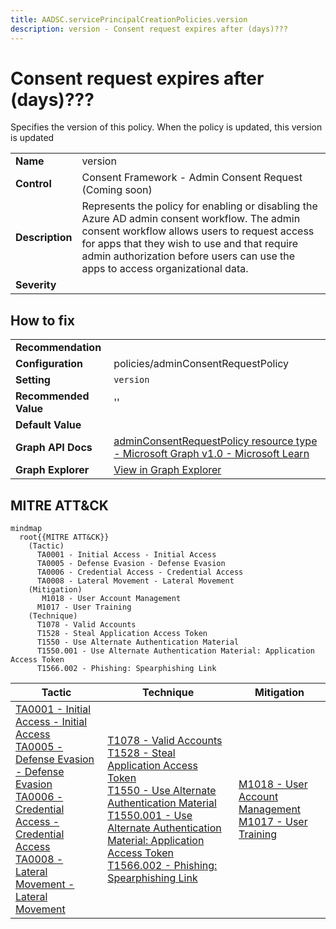 ```yaml
---
title: AADSC.servicePrincipalCreationPolicies.version
description: version - Consent request expires after (days)???
---
```


# Consent request expires after (days)???

Specifies the version of this policy. When the policy is updated, this version is updated

| | |
|-|-|
| **Name** | version |
| **Control** | Consent Framework - Admin Consent Request (Coming soon) |
| **Description** | Represents the policy for enabling or disabling the Azure AD admin consent workflow. The admin consent workflow allows users to request access for apps that they wish to use and that require admin authorization before users can use the apps to access organizational data.  |
| **Severity** |  |

## How to fix
| | |
|-|-|
| **Recommendation** |  |
| **Configuration** | policies/adminConsentRequestPolicy |
| **Setting** | `version` |
| **Recommended Value** | '' |
| **Default Value** |  |
| **Graph API Docs** | [adminConsentRequestPolicy resource type - Microsoft Graph v1.0 - Microsoft Learn](https://learn.microsoft.com/en-us/graph/api/resources/adminconsentrequestpolicy) |
| **Graph Explorer** | [View in Graph Explorer](https://developer.microsoft.com/en-us/graph/graph-explorer?request=policies/adminConsentRequestPolicy&method=GET&version=beta&GraphUrl=https://graph.microsoft.com) |


## MITRE ATT&CK

```mermaid
mindmap
  root{{MITRE ATT&CK}}
    (Tactic)
      TA0001 - Initial Access - Initial Access
      TA0005 - Defense Evasion - Defense Evasion
      TA0006 - Credential Access - Credential Access
      TA0008 - Lateral Movement - Lateral Movement
    (Mitigation)
       M1018 - User Account Management
      M1017 - User Training
    (Technique)
      T1078 - Valid Accounts
      T1528 - Steal Application Access Token
      T1550 - Use Alternate Authentication Material
      T1550.001 - Use Alternate Authentication Material: Application Access Token
      T1566.002 - Phishing: Spearphishing Link
```
|Tactic|Technique|Mitigation|
|---|---|---|
|[TA0001 - Initial Access - Initial Access](https://attack.mitre.org/tactics/TA0001)<br/>[TA0005 - Defense Evasion - Defense Evasion](https://attack.mitre.org/tactics/TA0005)<br/>[TA0006 - Credential Access - Credential Access](https://attack.mitre.org/tactics/TA0006)<br/>[TA0008 - Lateral Movement - Lateral Movement](https://attack.mitre.org/tactics/TA0008)|[T1078 - Valid Accounts](https://attack.mitre.org/techniques/T1078)<br/>[T1528 - Steal Application Access Token](https://attack.mitre.org/techniques/T1528)<br/>[T1550 - Use Alternate Authentication Material](https://attack.mitre.org/techniques/T1550)<br/>[T1550.001 - Use Alternate Authentication Material: Application Access Token](https://attack.mitre.org/techniques/T1550/001)<br/>[T1566.002 - Phishing: Spearphishing Link](https://attack.mitre.org/techniques/T1566/002)|[ M1018 - User Account Management](https://attack.mitre.org/mitigations/M1018)<br/>[M1017 - User Training](https://attack.mitre.org/mitigations/M1017)|

